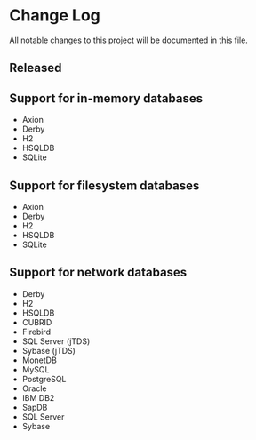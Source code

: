 # Change Log
All notable changes to this project will be documented in this file.

## Released

## Support for in-memory databases
  * Axion
  * Derby
  * H2
  * HSQLDB
  * SQLite
  
## Support for filesystem databases
  * Axion
  * Derby
  * H2
  * HSQLDB
  * SQLite
  
## Support for network databases
  * Derby
  * H2
  * HSQLDB
  * CUBRID
  * Firebird
  * SQL Server (jTDS)
  * Sybase (jTDS)	
  * MonetDB	
  * MySQL	
  * PostgreSQL
  * Oracle
  * IBM DB2	
  * SapDB
  * SQL Server
  * Sybase
